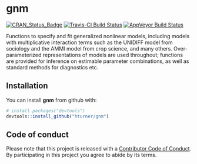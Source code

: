 
<!-- README.md is generated from README.Rmd. Please edit that file -->
gnm
===

[![CRAN\_Status\_Badge](http://www.r-pkg.org/badges/version/gnm)](https://cran.r-project.org/package=gnm) [![Travis-CI Build Status](https://travis-ci.org/hturner/gnm.svg?branch=master)](https://travis-ci.org/hturner/gnm) [![AppVeyor Build Status](https://ci.appveyor.com/api/projects/status/github/hturner/gnm?branch=master&svg=true)](https://ci.appveyor.com/project/hturner/gnm)

Functions to specify and fit generalized nonlinear models, including models with multiplicative interaction terms such as the UNIDIFF model from sociology and the AMMI model from crop science, and many others. Over-parameterized representations of models are used throughout; functions are provided for inference on estimable parameter combinations, as well as standard methods for diagnostics etc.

Installation
------------

You can install **gnm** from github with:

``` r
# install.packages("devtools")
devtools::install_github("hturner/gnm")
```

Code of conduct
---------------

Please note that this project is released with a [Contributor Code of Conduct](CONDUCT.md). By participating in this project you agree to abide by its terms.
